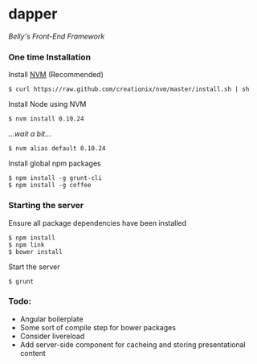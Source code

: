 dapper
======
*Belly's Front-End Framework*

### One time Installation
Install [NVM](https://github.com/creationix/nvm) (Recommended)

    $ curl https://raw.github.com/creationix/nvm/master/install.sh | sh

Install Node using NVM

    $ nvm install 0.10.24

  *...wait a bit...*

    $ nvm alias default 0.10.24

Install global npm packages

    $ npm install -g grunt-cli
    $ npm install -g coffee

### Starting the server

Ensure all package dependencies have been installed

    $ npm install
    $ npm link
    $ bower install

Start the server

    $ grunt

### Todo:
- Angular boilerplate
- Some sort of compile step for bower packages
- Consider livereload
- Add server-side component for cacheing and storing presentational content
